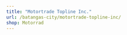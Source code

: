 ```yaml
---
title: "Motortrade Topline Inc."
url: /batangas-city/motortrade-topline-inc/
shop: Motorrad
---
```

